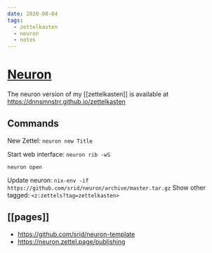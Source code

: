 ```yaml
---
date: 2020-08-04
tags:
  - zettelkasten
  - neuron
  - notes
---
```

# [Neuron](https://neuron.zettel.page/)

The neuron version of my [[zettelkasten]] is available at https://dnnsmnstrr.github.io/zettelkasten

## Commands
New Zettel: `neuron new Title`

Start web interface:
`neuron rib -wS`


`neuron open`

Update neuron:
`nix-env -if https://github.com/srid/neuron/archive/master.tar.gz`
Show other tagged:
`<z:zettels?tag=zettelkasten>`

## [[pages]]
- https://github.com/srid/neuron-template
- https://neuron.zettel.page/publishing
